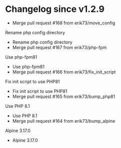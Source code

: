 # Changelog since v1.2.9
- Merge pull request #168 from erik73/move_config

Rename php config directory 
- Rename php config directory 
- Merge pull request #167 from erik73/php-fpm

Use php-fpm81 
- Use php-fpm81 
- Merge pull request #166 from erik73/fix_init_script

Fix init script to use PHP81 
- Fix init script to use PHP81 
- Merge pull request #165 from erik73/bump_php81

Use PHP 8.1 
- Use PHP 8.1 
- Merge pull request #164 from erik73/bump_alpine

Alpine 3.17.0 
- Alpine 3.17.0 
